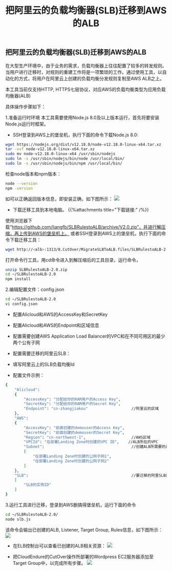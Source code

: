 ﻿---
title: "把阿里云的负载均衡器(SLB)迁移到AWS的ALB"
chapter: false
weight: 84
---

## 把阿里云的负载均衡器(SLB)迁移到AWS的ALB

在大型生产环境中，由于业务的需求，负载均衡器上往往配置了较多的转发规则。当用户进行迁移时，对规则的重建工作将是一项繁琐的工作。通过使用工具，以自动化的方式，将用户在阿里云上创建的负载均衡分发规则复制至AWS ALB之上。

本工具当前仅支持HTTP, HTTPS七层协议，对应AWS的负载均衡类型为应用负载均衡器(ALB)

具体操作步骤如下：

1.准备运行时环境
本工具需要使用Node.js 8.0及以上版本运行，首先将要安装Node.js运行时框架。

* SSH登录到AWS上的堡垒机，执行下面的命令下载Node.js 8.0:
```bash
wget https://nodejs.org/dist/v12.18.0/node-v12.18.0-linux-x64.tar.xz
tar -xvf node-v12.18.0-linux-x64.tar.xz
sudo mv node-v12.18.0-linux-x64 /usr/sbin/nodejs
sudo ln -s /usr/sbin/nodejs/bin/node /usr/local/bin/
sudo ln -s /usr/sbin/nodejs/bin/npm /usr/local/bin/
```

检查node版本和npm版本：
```bash
node --version
npm -version
```

如可以正确返回版本信息，即安装正确，如下图所示：
![](/images/Failover/512.png)

* 下载迁移工具到本地电脑。
{{%attachments title="下载链接:" /%}}

使用浏览器下载“https://github.com/liangfb/SLBRulestoALB/archive/V2.0.zip”，并进行解压缩，再上传到AWS的堡垒机上。
或者SSH登录到AWS上的堡垒机，执行下面的命令下载迁移工具：

```bash
wget http://<alb>:1313/8.CutOver/MigrateSLBToALB.files/SLBRulestoALB-2.0.zip
```

打开命令行工具，用cd命令进入到解压缩后的工具目录，运行命令，

```bash
unzip SLBRulestoALB-2.0.zip
cd ~/SLBRulestoALB-2.0
npm install
```

2.编辑配置文件：config.json

```bash
cd ~/SLBRulestoALB-2.0
vi config.json
```

- 配置Alicloud和AWS的AccessKey和SecretKey

- 配置Alicloud和AWS的Endpoint和区域信息

- 配置需要创建AWS Application Load Balancer的VPC和在不同可用区的最少两个公有子网

- 配置需要迁移的阿里云SLB：

- 填写阿里云上的SLB负载均衡Id

- 配置文件示例：

```bash
{
    "Alicloud":
    {
        "AccessKey": "分配给你的RAM用户的Access Key",
        "SecretKey": "分配给你的RAM用户的Secret Key",
        "Endpoint": "cn-zhangjiakou"                   //阿里云的区域
    },
    "AWS":
    {
        "AccessKey": "前面创建的demouser的Access Key",
        "SecretKey": "前面创建的demouser的Secret Key",
        "Region": "cn-northwest-1",                    //AWS区域
        "VPCId": "在部署Landing Zone时创建的VPC ID",    //ALB所在的VPC
        "Subnet":                                      //创建ALB所需要的最少两个在不同可用区的公有子网
        [
            "在部署Landing Zone时创建的公网子网1",
            "在部署Landing Zone时创建的公网子网2"
        ]
    },
    "SLB":                                             //要迁移的阿里SLB的实例ID列表
    [
        "SLB的实例ID"
    ]
}
```

3.运行工具进行迁移，登录到AWS删搞得堡垒机，运行下面的命令

```bash
cd ~/SLBRulestoALB-2.0/
node slb.js
```

该命令会输出已创建的ALB, Listener, Target Group, Rules信息，如下图所示：
![](/images/Failover/nodejsoutput.png)

* 在ELB控制台可以查看已创建的ALB相关资源：
![](/images/Failover/532.png)

* 把CloudEndure的CutOver操作所部署的Wordpress EC2服务器添加至Target Group中，以完成所有步骤。
![](/images/Failover/531.png)



